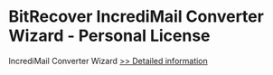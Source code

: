 # BitRecover IncrediMail Converter Wizard - Personal License
IncrediMail Converter Wizard
[>> Detailed information](https://secure.shareit.com/shareit/product.html?productid=300900426&affiliateid=200057808)